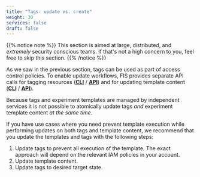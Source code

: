 ```yaml
---
title: "Tags: update vs. create"
weight: 30
services: false
draft: false
---
```


{{% notice note %}}
This section is aimed at large, distributed, and _extremely_ security conscious teams. If that's not a high concern to you, feel free to skip this section.
{{% /notice %}}

As we saw in the previous section, tags can be used as part of access control policies. To enable update workflows, FIS provides separate API calls for tagging resources ([**CLI**](https://awscli.amazonaws.com/v2/documentation/api/latest/reference/fis/tag-resource.html) / [**API**](https://docs.aws.amazon.com/fis/latest/APIReference/API_TagResource.html)) and for updating template content ([**CLI**](https://awscli.amazonaws.com/v2/documentation/api/latest/reference/fis/update-experiment-template.html) / [**API**](https://docs.aws.amazon.com/fis/latest/APIReference/API_UpdateExperimentTemplate.html)).


Because tags and experiment templates are managed by independent services it is not possible to atomically update tags _and_ experiment template content _at the same time_.

If you have use cases where you need prevent template execution while performing updates on both tags and template content, we recommend that you update the templates and tags with the following steps:

1. Update tags to prevent all execution of the template. The exact approach will depend on the relevant IAM policies in your account.
2. Update template content.
3. Update tags to desired target state.

